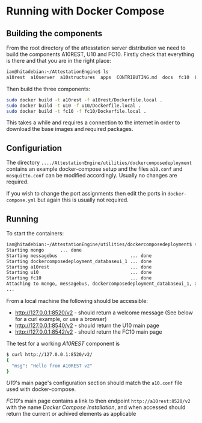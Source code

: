# Running with Docker Compose

## Building the components

From the root directory of the attesstation server distribution we need to build the components A10REST, U10 and FC10. Firstly check that everything is there and that you are in the right place:

```bash
ian@hitadebian:~/AttestationEngine$ ls
a10rest  a10server  a10structures  apps  CONTRIBUTING.md  docs  fc10  LICENSE  README.md  t10  tests  u10  utilities
```

Then build the three components:

```bash
sudo docker build -t a10rest -f a10rest/Dockerfile.local .
sudo docker build -t u10 -f u10/Dockerfile.local .
sudo docker build -t fc10 -f fc10/Dockerfile.local .
```

This takes a while and requires a connection to the internet in order to download the base images and required packages.

## Configuriation

The directory `..../AttestationEngine/utilities/dockercomposedeployment` contains an example docker-compose setup and the files `a10.conf` and `mosquitto.conf` can be modified accordingly. Usually no changes are required.

If you wish to change the port assignments then edit the ports in `docker-compose.yml` but again this is usually not required.

## Running

To start the containers:

```bash
ian@hitadebian:~/AttestationEngine/utilities/dockercomposedeployment$ sudo docker-compose up
Starting mongo      ... done
Starting messagebus                           ... done
Starting dockercomposedeployment_databaseui_1 ... done
Starting a10rest                              ... done
Starting u10                                  ... done
Starting fc10                                 ... done
Attaching to mongo, messagebus, dockercomposedeployment_databaseui_1, a10rest, u10, fc10
...
```

From a local machine the following should be accessible:

   * http://127.0.0.1:8520/v2 - should return a welcome message (See below for a curl example, or use a browser)
   * http://127.0.0.1:8540/v2 - should return the U10 main page
   * http://127.0.0.1:8542/v2 - should return the FC10 main page

The test for a working *A10REST* component is

```bash
$ curl http://127.0.0.1:8520/v2/
{
  "msg": "Hello from A10REST v2"
}
```

*U10*'s main page's configuration section should match the `a10.conf` file used with docker-compose.

*FC10*'s main page contains a link to then endpoint `http://a10rest:8520/v2` with the name *Docker Compose Installation*, and when accessed should return the current or achived elements as applicable

